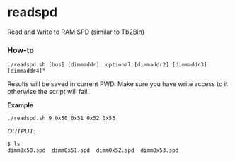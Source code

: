 # readspd
Read and Write to RAM SPD (similar to Tb2Bin)

### How-to
```
./readspd.sh [bus] [dimmaddr]  optional:[dimmaddr2] [dimmaddr3] [dimmaddr4]"
```
Results will be saved in current PWD. Make sure you have write access to it otherwise the script will fail.

**Example**
```
./readspd.sh 9 0x50 0x51 0x52 0x53
```
*OUTPUT*:
```
$ ls
dimm0x50.spd  dimm0x51.spd  dimm0x52.spd  dimm0x53.spd
```
